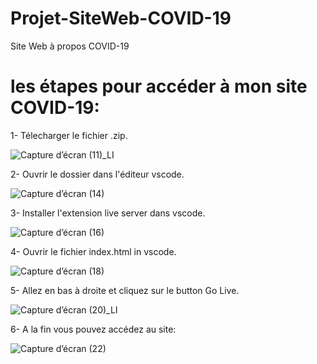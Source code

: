 # Projet-SiteWeb-COVID-19
Site Web à propos COVID-19

# les étapes pour accéder à mon site COVID-19:

1- Télecharger le fichier .zip.

![Capture d’écran (11)_LI](https://user-images.githubusercontent.com/67163533/103821496-869d1c00-506e-11eb-8c4d-06cdc8c3fa4c.jpg)

2- Ouvrir le dossier dans l'éditeur vscode.

![Capture d’écran (14)](https://user-images.githubusercontent.com/67163533/103821801-3b373d80-506f-11eb-8635-a8b73ec662a7.png)

3- Installer l'extension live server dans vscode.

![Capture d’écran (16)](https://user-images.githubusercontent.com/67163533/103822005-9d903e00-506f-11eb-9dcf-0d21a92cd946.png)

4- Ouvrir le fichier index.html in vscode.

![Capture d’écran (18)](https://user-images.githubusercontent.com/67163533/103822183-e34d0680-506f-11eb-824a-e7e1952e502d.png)

5- Allez en bas à droite et cliquez sur le button Go Live.

![Capture d’écran (20)_LI](https://user-images.githubusercontent.com/67163533/103822457-78e89600-5070-11eb-907e-8473e8d7fc44.jpg)

6- A la fin vous pouvez accédez au site:

![Capture d’écran (22)](https://user-images.githubusercontent.com/67163533/103822940-599e3880-5071-11eb-8474-13b33c019778.png)

